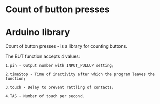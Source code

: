 # Count of button presses
# Arduino library

Сount of button presses - is a library for counting buttons.

The BUT function accepts 4 values: 

    1.pin - Output number with INPUT_PULLUP setting;

    2.timeStop - Time of inactivity after which the program leaves the function;

    3.touch - Delay to prevent rattling of contacts;

    4.TAS - Number of touch per second.

